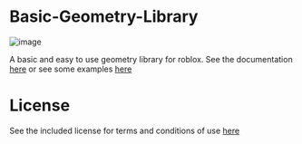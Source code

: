 # Basic-Geometry-Library
![image](https://user-images.githubusercontent.com/69854495/156924386-e9a66694-b06d-45b7-b1c9-59df50e32151.png)


A basic and easy to use geometry library for roblox. See the documentation [here](https://github.com/alphabot22/Basic-Geometry-Library/blob/main/docs/Documentation.md) or see some examples [here](https://github.com/alphabot22/Basic-Geometry-Library/tree/main/docs)

# License 

See the included license for terms and conditions of use [here](https://github.com/alphabot22/Basic-Geometry-Library/blob/main/LICENSE)
